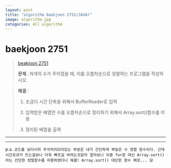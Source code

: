 ```yaml
---  
layout: post  
title: "algorithm baekjoon 2751(JAVA)"  
image: algorithm.jpg  
categories: All algorithm  
---  
```


# baekjoon 2751  

> [beakjoon 2751](https://www.acmicpc.net/problem/2751)  
>   
> **문제** : N개의 수가 주어졌을 때, 이를 오름차순으로 정렬하는 프로그램을 작성하시오.

> **해결** :  
> 1. 조금더 시간 단축을 위해서 BufferReader로 입력  
> 
> 2. 입력받은 배열안 수를 오름차순으로 정리하기 위해서 Array.sort()함수를 이용  
> 
> 3. 정리된 배열을 출력  

---  

<script src="https://gist.github.com/nnlog/69527fa4034fd087ba6e522b9500d57f.js"></script>  

---   

p.s. `코드를 보다시피 주석처리되어있는 부분은 내가 간단하게 짜놓은 수 정렬 함수이다. 근데 시간초과가 뜨는걸보니 더욱 빠르길 바라는것같아 알아보니 이중 for문 대신 Array.sort()라는 간단한 정렬함수를 이용하였더니 해결! Array.sort() 대단한 함수 메모... 😲`